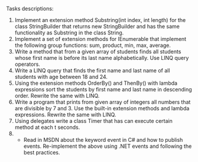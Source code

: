 Tasks descriptions:

1.    Implement an extension method Substring(int index, int length) for the class StringBuilder that returns new StringBuilder and has the same functionality as Substring in the class String.
2.    Implement a set of extension methods for IEnumerable<T> that implement the following group functions: sum, product, min, max, average.
3.    Write a method that from a given array of students finds all students whose first name is before its last name alphabetically. Use LINQ query operators.
4.    Write a LINQ query that finds the first name and last name of all students with age between 18 and 24.
5.    Using the extension methods OrderBy() and ThenBy() with lambda expressions sort the students by first name and last name in descending order. Rewrite the same with LINQ.
6.    Write a program that prints from given array of integers all numbers that are divisible by 7 and 3. Use the built-in extension methods and lambda expressions. Rewrite the same with LINQ.
7.    Using delegates write a class Timer that has can execute certain method at each t seconds.
8.    * Read in MSDN about the keyword event in C# and how to publish events. Re-implement the above using .NET events and following the best practices.
